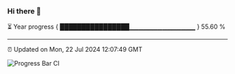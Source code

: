 ### Hi there 👋

⏳ Year progress { ████████████████▁▁▁▁▁▁▁▁▁▁▁▁▁▁ } 55.60 %

---

⏰ Updated on Mon, 22 Jul 2024 12:07:49 GMT

![Progress Bar CI](https://github.com/liununu/liununu/workflows/Progress%20Bar%20CI/badge.svg)
